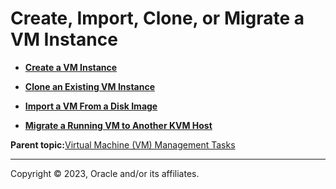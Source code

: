 # Create, Import, Clone, or Migrate a VM Instance

-   **[Create a VM Instance](../topics/cockpit-kvm_create_a_virtual_machine.md)**  

-   **[Clone an Existing VM Instance](../topics/cockpit-kvm_clone_vm.md)**  

-   **[Import a VM From a Disk Image](../topics/cockpit-kvm_import_vm.md)**  

-   **[Migrate a Running VM to Another KVM Host](../topics/cockpit-kvm_migrate_vm.md)**  


**Parent topic:**[Virtual Machine \(VM\) Management Tasks](../topics/cockpit-kvm.md)

---

Copyright © 2023, Oracle and/or its affiliates.

